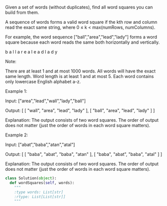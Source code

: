 Given a set of words (without duplicates), find all word squares you can build from them.

A sequence of words forms a valid word square if the kth row and column read the exact same string, where 0 &le; k &lt; max(numRows, numColumns).

For example, the word sequence ["ball","area","lead","lady"] forms a word square because each word reads the same both horizontally and vertically.


b a l l
a r e a
l e a d
l a d y


Note:

There are at least 1 and at most 1000 words.
All words will have the exact same length.
Word length is at least 1 and at most 5.
Each word contains only lowercase English alphabet a-z.



Example 1:

Input:
["area","lead","wall","lady","ball"]

Output:
[
  [ "wall",
    "area",
    "lead",
    "lady"
  ],
  [ "ball",
    "area",
    "lead",
    "lady"
  ]
]

Explanation:
The output consists of two word squares. The order of output does not matter (just the order of words in each word square matters).



Example 2:

Input:
["abat","baba","atan","atal"]

Output:
[
  [ "baba",
    "abat",
    "baba",
    "atan"
  ],
  [ "baba",
    "abat",
    "baba",
    "atal"
  ]
]

Explanation:
The output consists of two word squares. The order of output does not matter (just the order of words in each word square matters).




```python
class Solution(object):
  def wordSquares(self, words):
    """
    :type words: List[str]
    :rtype: List[List[str]]
    """
```
